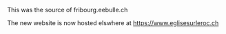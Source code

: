 This was the source of fribourg.eebulle.ch

The new website is now hosted elswhere at https://www.eglisesurleroc.ch
